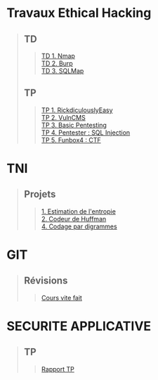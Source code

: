 # Travaux Ethical Hacking
> ## TD
>> [TD 1. Nmap](./TDs/Nmap/td1.md) <br>
>> [TD 2. Burp](./TDs/Burp/td2.md) <br>
>> [TD 3. SQLMap](./TDs/SQLMap/td3.md) <br>
> ## TP
>> [TP 1. RickdiculouslyEasy](./TPs/RickdiculouslyEasy/tp1.md) <br>
>> [TP 2. VulnCMS](./TPs/VulnCMS/tp2.md) <br>
>> [TP 3. Basic Pentesting](./TPs/BasicPentesting/tp3.md) <br>
>> [TP 4. Pentester : SQL Injection](./TPs/PentesterSQLInjection/tp4.md) <br>
>> [TP 5. Funbox4 : CTF](./TPs/funbox4CTF/tp5.md) <br>

# TNI
> ## Projets
>> [1. Estimation de l'entropie](./TIN/TP1/tp1.md) <br>
>> [2. Codeur de Huffman](./TIN/TP2/tp2.md) <br>
>> [4. Codage par digrammes](./TIN/TP4/tp4.md) <br>

# GIT
> ## Révisions
>> [Cours vite fait](./git.md) <br>

# SECURITE APPLICATIVE
> ## TP
>> [Rapport TP](./SECU/SecuApp.md) <br>

